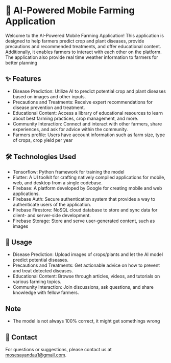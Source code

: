 # 🌾 AI-Powered Mobile Farming Application
Welcome to the AI-Powered Mobile Farming Application! This application is designed to help farmers predict crop and plant diseases, provide precautions and recommended treatments, and offer educational content. Additionally, it enables farmers to interact with each other on the platform. The application also provide real time weather information to farmers for better planning

## ✨ Features
- Disease Prediction: Utilize AI to predict potential crop and plant diseases based on images and other inputs.
- Precautions and Treatments: Receive expert recommendations for disease prevention and treatment.
- Educational Content: Access a library of educational resources to learn about best farming practices, crop management, and more.
- Community Interaction: Connect and interact with other farmers, share experiences, and ask for advice within the community.
- Farmers profile: Users have account information such as farm size, type of crops, crop yield per year
## 🛠️ Technologies Used
- Tensorflow: Python framework for training the model
- Flutter: A UI toolkit for crafting natively compiled applications for mobile, web, and desktop from a single codebase.
- Firebase: A platform developed by Google for creating mobile and web applications.
- Firebase Auth: Secure authentication system that provides a way to authenticate users of the application.
- Firebase Firestore: NoSQL cloud database to store and sync data for client- and server-side development.
- Firebase Storage: Store and serve user-generated content, such as images

## 📱 Usage
- Disease Prediction: Upload images of crops/plants and let the AI model predict potential diseases.
- Precautions and Treatments: Get actionable advice on how to prevent and treat detected diseases.
- Educational Content: Browse through articles, videos, and tutorials on various farming topics.
- Community Interaction: Join discussions, ask questions, and share knowledge with fellow farmers.

## Note
- The model is not always 100% correct, it might get somethings wrong


## 📧 Contact
For questions or suggestions, please contact us at mosesayandau1@gmail.com.

